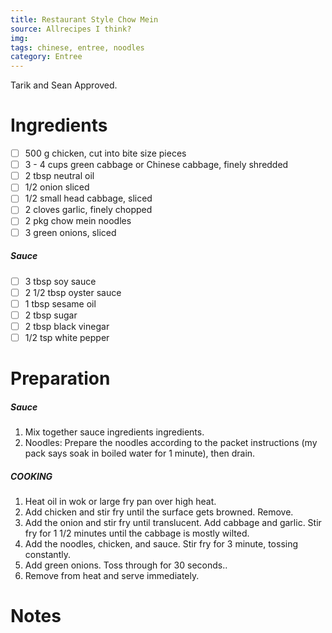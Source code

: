 ```yaml
---
title: Restaurant Style Chow Mein
source: Allrecipes I think?
img:
tags: chinese, entree, noodles
category: Entree
---
```


Tarik and Sean Approved.

Ingredients
===========

* [ ] 500 g chicken, cut into bite size pieces
* [ ] 3 - 4 cups green cabbage or Chinese cabbage, finely shredded
* [ ] 2 tbsp neutral oil
* [ ] 1/2 onion sliced
* [ ] 1/2 small head cabbage, sliced
* [ ] 2 cloves garlic, finely chopped
* [ ] 2 pkg chow mein noodles
* [ ] 3 green onions, sliced

##### Sauce
* [ ] 3 tbsp soy sauce
* [ ] 2 1/2 tbsp oyster sauce
* [ ] 1 tbsp sesame oil
* [ ] 2 tbsp sugar
* [ ] 2 tbsp black vinegar
* [ ] 1/2 tsp white pepper

Preparation
===========
##### Sauce
1. Mix together sauce ingredients ingredients.
2. Noodles: Prepare the noodles according to the packet instructions (my pack says soak in boiled water for 1 minute), then drain.
##### COOKING
1. Heat oil in wok or large fry pan over high heat.
2. Add chicken and stir fry until the surface gets browned. Remove.
4. Add the onion and stir fry until translucent. Add cabbage and garlic. Stir fry for 1 1/2 minutes until the cabbage is mostly wilted.
5. Add the noodles, chicken, and sauce. Stir fry for 3 minute, tossing constantly.
6. Add green onions. Toss through for 30 seconds..
7. Remove from heat and serve immediately.

Notes
=====
